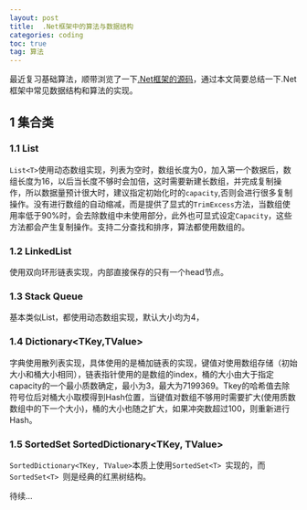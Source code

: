 ```yaml
---
layout: post
title:  .Net框架中的算法与数据结构
categories: coding
toc: true
tag: 算法
---
```

最近复习基础算法，顺带浏览了一下[.Net框架的源码](https://referencesource.microsoft.com/)，通过本文简要总结一下.Net框架中常见数据结构和算法的实现。

## 1 集合类

### 1.1 List<T>

`List<T>`使用动态数组实现，列表为空时，数组长度为0，加入第一个数据后，数组长度为16，以后当长度不够时会加倍，这时需要新建长数组，并完成复制操作，所以数据量预计很大时，建议指定初始化时的`capacity`,否则会进行很多复制操作。没有进行数组的自动缩减，而是提供了显式的`TrimExcess`方法，当数组使用率低于90%时，会去除数组中未使用部分，此外也可显式设定`Capacity`，这些方法都会产生复制操作。支持二分查找和排序，算法都使用数组的。

### 1.2 LinkedList<T>

使用双向环形链表实现，内部直接保存的只有一个head节点。

### 1.3 Stack<T>  Queue<T>

基本类似List<T>，都使用动态数组实现，默认大小均为4，

### 1.4 Dictionary<TKey,TValue>

字典使用散列表实现，具体使用的是桶加链表的实现，键值对使用数组存储（初始大小和桶大小相同），链表指针使用的是数组的index，桶的大小由大于指定capacity的一个最小质数确定，最小为3，最大为7199369。Tkey的哈希值去除符号位后对桶大小取模得到Hash位置，当键值对数组不够用时需要扩大(使用质数数组中的下一个大小)，桶的大小也随之扩大，如果冲突数超过100，则重新进行Hash。

### 1.5 SortedSet<T> SortedDictionary<TKey, TValue>

`SortedDictionary<TKey, TValue>`本质上使用`SortedSet<T> `实现的，而`SortedSet<T> `则是经典的红黑树结构。

待续...

